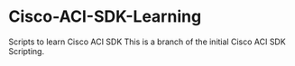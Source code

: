 # Cisco-ACI-SDK-Learning
Scripts to learn Cisco ACI SDK
This is a branch of the initial Cisco ACI SDK Scripting.
